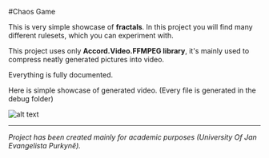 #Chaos Game

This is very simple showcase of **fractals**. In this project you will find many different
rulesets, which you can experiment with.

This project uses only **Accord.Video.FFMPEG library**, it's mainly used to compress neatly
generated pictures into video.

Everything is fully documented.

Here is simple showcase of generated video. (Every file is generated in the debug folder)

![alt text](https://github.com/Chaos-Game/Generated.png)
___

*Project has been created mainly for academic purposes (University Of Jan Evangelista Purkyně).*